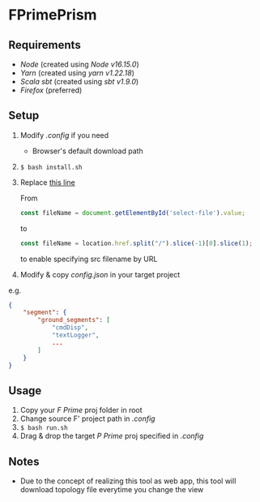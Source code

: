 # FPrimePrism

## Requirements

* *Node* (created using *Node v16.15.0*)
* *Yarn* (created using *yarn v1.22.18*)
* *Scala sbt* (created using *sbt v1.9.0*)
* *Firefox* (preferred)

## Setup
 
1. Modify *.config* if you need
   * Browser's default download path

2. `$ bash install.sh`

3. Replace [this line](https://github.com/fprime-community/fprime-visual/blob/main/public/js/script.js#L140)

    From

    ```.js
    const fileName = document.getElementById('select-file').value;
    ```

    to

    ```.js
    const fileName = location.href.split("/").slice(-1)[0].slice(1);
    ```

    to enable specifying src filename by URL

4. Modify & copy *config.json* in your target project

e.g.
```.json
{
    "segment": {
        "ground_segments": [
            "cmdDisp",
            "textLogger",
            ...
        ]
    }
}
```

## Usage

1. Copy your *F Prime* proj folder in root
2. Change source F' project path in *.config*
3. `$ bash run.sh`
4. Drag & drop the target *P Prime* proj specified in *.config*

## Notes
* Due to the concept of realizing this tool as web app, this tool will download topology file everytime you change the view
